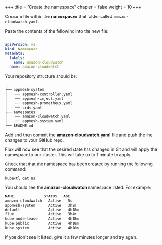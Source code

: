 +++
title = "Create the namespace"
chapter = false
weight = 10
+++

Create a file within the **namespaces** that folder called `amazon-cloudwatch.yaml`.

Paste the contents of the following into the new file:

```yaml
---
apiVersion: v1
kind: Namespace
metadata:
  labels:
    name: amazon-cloudwatch
  name: amazon-cloudwatch
```

Your repository structure should be:

```bash
.
├── appmesh-system
│   ├── appmesh-controller.yaml
│   ├── appmesh-inject.yaml
│   ├── appmesh-prometheus.yaml
│   └── crds.yaml
├── namespaces
│   ├── amazon-cloudwatch.yaml
│   └── appmesh-system.yaml
└── README.md
```

Add and then commit the **amazon-cloudwatch.yaml** file and push the the changes to your GitHub repo.

Flux will now see that the desired state has changed in Git and will apply the namespace to our cluster. This will take up to 1 minute to apply.

Check that that the namespace has been created by running the following command:

```bash
kubectl get ns
```

You should see the **amazon-cloudwatch** namespace listed. For example:

```bash
NAME              STATUS   AGE
amazon-cloudwatch   Active   5s
appmesh-system      Active   3h2m
default             Active   4h18m
flux                Active   3h4m
kube-node-lease     Active   4h18m
kube-public         Active   4h18m
kube-system         Active   4h18m
```

If you don't see it listed, give it a few minutes longer and try again.
